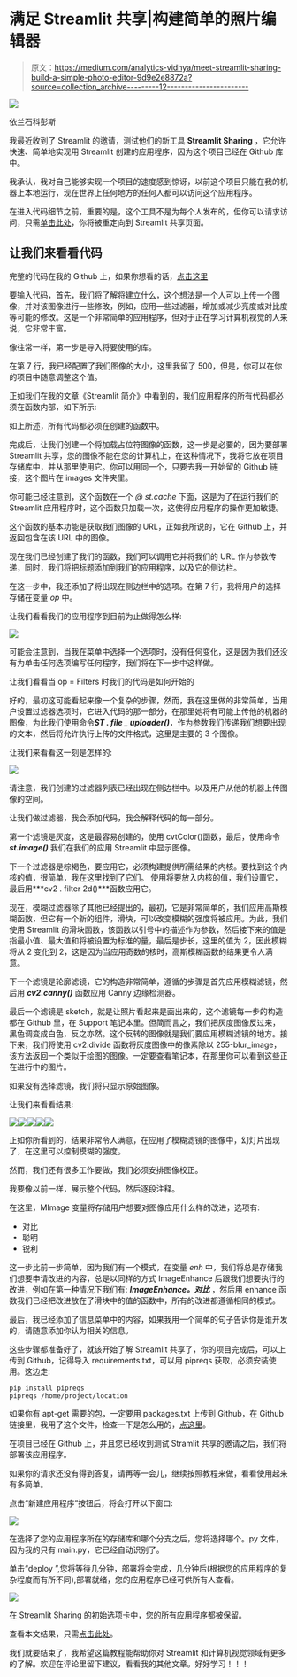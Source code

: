 # 满足 Streamlit 共享|构建简单的照片编辑器

> 原文：<https://medium.com/analytics-vidhya/meet-streamlit-sharing-build-a-simple-photo-editor-9d9e2e8872a?source=collection_archive---------12----------------------->

![](img/a9c374b38d01939cb8f3c6abb3a14ab9.png)

依兰石科彭斯

我最近收到了 Streamlit 的邀请，测试他们的新工具 **Streamlit Sharing** ，它允许快速、简单地实现用 Streamlit 创建的应用程序，因为这个项目已经在 Github 库中。

我承认，我对自己能够实现一个项目的速度感到惊讶，以前这个项目只能在我的机器上本地运行，现在世界上任何地方的任何人都可以访问这个应用程序。

在进入代码细节之前，重要的是，这个工具不是为每个人发布的，但你可以请求访问，只需[单击此处](https://streamlit.io/sharing)，你将被重定向到 Streamlit 共享页面。

## 让我们来看看代码

完整的代码在我的 Github 上，如果你想看的话，[点击这里](https://github.com/rafaelgrecco/Filter-Selector)

要输入代码，首先，我们将了解将建立什么，这个想法是一个人可以上传一个图像，并对该图像进行一些修改，例如，应用一些过滤器，增加或减少亮度或对比度等可能的修改。这是一个非常简单的应用程序，但对于正在学习计算机视觉的人来说，它非常丰富。

像往常一样，第一步是导入将要使用的库。

在第 7 行，我已经配置了我们图像的大小，这里我留了 500，但是，你可以在你的项目中随意调整这个值。

正如我们在我的文章《Streamlit 简介》中看到的，我们应用程序的所有代码都必须在函数内部，如下所示:

如上所述，所有代码都必须在创建的函数中。

完成后，让我们创建一个将加载占位符图像的函数，这一步是必要的，因为要部署 Streamlit 共享，您的图像不能在您的计算机上，在这种情况下，我将它放在项目存储库中，并从那里使用它。你可以用同一个，只要去我一开始留的 Github 链接，这个图片在 images 文件夹里。

你可能已经注意到，这个函数在一个 *@ st.cache* 下面，这是为了在运行我们的 Streamlit 应用程序时，这个函数只加载一次，这使得应用程序的操作更加敏捷。

这个函数的基本功能是获取我们图像的 URL，正如我所说的，它在 Github 上，并返回包含在该 URL 中的图像。

现在我们已经创建了我们的函数，我们可以调用它并将我们的 URL 作为参数传递，同时，我们将把标题添加到我们的应用程序，以及它的侧边栏。

在这一步中，我还添加了将出现在侧边栏中的选项。在第 7 行，我将用户的选择存储在变量 *op* 中。

让我们看看我们的应用程序到目前为止做得怎么样:

![](img/0bea33e1962723b7050f9eeeb13f986b.png)

可能会注意到，当我在菜单中选择一个选项时，没有任何变化，这是因为我们还没有为单击任何选项编写任何程序，我们将在下一步中这样做。

让我们看看当 op = Filters 时我们的代码是如何开始的

好的，最初这可能看起来像一个复杂的步骤，然而，我在这里做的非常简单，当用户设置过滤器选项时，它进入代码的那一部分，在那里她将有可能上传他的机器的图像，为此我们使用命令***ST . file _ uploader()***，作为参数我们传递我们想要出现的文本，然后将允许执行上传的文件格式，这里是主要的 3 个图像。

让我们来看看这一刻是怎样的:

![](img/25ee5fb82269a7785750d7b95a662f02.png)

请注意，我们创建的过滤器列表已经出现在侧边栏中。以及用户从他的机器上传图像的空间。

让我们做过滤器，我会添加代码，我会解释代码的每一部分。

第一个滤镜是灰度，这是最容易创建的，使用 cvtColor()函数，最后，使用命令 ***st.image()*** 我们在我们的应用 Streamlit 中显示图像。

下一个过滤器是棕褐色，要应用它，必须构建提供所需结果的内核。要找到这个内核的值，很简单，我在这里找到了它们。
使用将要放入内核的值，我们设置它，最后用***cv2 . filter 2d()***函数应用它。

现在，模糊过滤器除了其他已经提出的，最初，它是非常简单的，我们应用高斯模糊函数，但它有一个新的组件，滑块，可以改变模糊的强度将被应用。为此，我们使用 Streamlit 的滑块函数，该函数以引号中的描述作为参数，然后接下来的值是指最小值、最大值和将被设置为标准的量，最后是步长，这里的值为 2，因此模糊将从 2 变化到 2，这是因为当应用奇数的核时，高斯模糊函数的结果更令人满意。

下一个滤镜是轮廓滤镜，它的构造非常简单，遵循的步骤是首先应用模糊滤镜，然后用 ***cv2.canny()*** 函数应用 Canny 边缘检测器。

最后一个滤镜是 sketch，就是让照片看起来是画出来的，这个滤镜每一步的构造都在 Github 里，在 Support 笔记本里。但简而言之，我们把灰度图像反过来，黑色调变成白色，反之亦然。这个反转的图像就是我们要应用模糊滤镜的地方。接下来，我们将使用 cv2.divide 函数将灰度图像中的像素除以 255-blur_image，该方法返回一个类似于绘图的图像。一定要查看笔记本，在那里你可以看到这些正在进行中的图片。

如果没有选择滤镜，我们将只显示原始图像。

让我们来看看结果:

![](img/b5c61904b62dd7a0aec793bbaacbedd2.png)![](img/305b7fa96c7d0c2aa58a168e76ee9fa1.png)![](img/375cb5ff99cc392d9cfef86e4b5a87c7.png)![](img/c5b77187176755d312823b8d92a340d9.png)![](img/1d4c59b5dffce59f67857615e3635b56.png)

正如你所看到的，结果非常令人满意，在应用了模糊滤镜的图像中，幻灯片出现了，在这里可以控制模糊的强度。

然而，我们还有很多工作要做，我们必须安排图像校正。

我要像以前一样，展示整个代码，然后逐段注释。

在这里，MImage 变量将存储用户想要对图像应用什么样的改进，选项有:

*   对比
*   聪明
*   锐利

这一步比前一步简单，因为我们有一个模式，在变量 *enh* 中，我们将总是存储我们想要申请改进的内容，总是以同样的方式 ImageEnhance 后跟我们想要执行的改进，例如在第一种情况下我们有: ***ImageEnhance。对比*** ，然后用 enhance 函数我们已经把改进放在了滑块中的值的函数中，所有的改进都遵循相同的模式。

最后，我已经添加了信息菜单中的内容，如果我用一个简单的句子告诉你是谁开发的，请随意添加你认为相关的信息。

这些步骤都准备好了，就该开始了解 Streamlit 共享了，你的项目完成后，可以上传到 Github，记得导入 requirements.txt，可以用 pipreqs 获取，必须安装使用。这边走:

```
pip install pipreqs
pipreqs /home/project/location
```

如果你有 apt-get 需要的包，一定要用 packages.txt 上传到 Github，在 Github 链接里，我用了这个文件，检查一下是怎么用的，[点这里](https://github.com/rafaelgrecco/Filter-Selector/blob/master/packages.txt)。

在项目已经在 Github 上，并且您已经收到测试 Stramlit 共享的邀请之后，我们将部署该应用程序。

如果你的请求还没有得到答复，请再等一会儿，继续按照教程来做，看看使用起来有多简单。

点击“新建应用程序”按钮后，将会打开以下窗口:

![](img/ee1dadd48b988afb496f597ad085629d.png)

在选择了您的应用程序所在的存储库和哪个分支之后，您将选择哪个。py 文件，因为我的只有 main.py，它已经自动识别了。

单击“deploy ”,您将等待几分钟，部署将会完成，几分钟后(根据您的应用程序的复杂程度而有所不同),部署就绪，您的应用程序已经可供所有人查看。

![](img/c3aeb1b305817b5617a84e34de58381f.png)

在 Streamlit Sharing 的初始选项卡中，您的所有应用程序都被保留。

查看本文结果，只需[点击此处](https://share.streamlit.io/rafaelgrecco/filter-selector/main.py)。

我们就要结束了，我希望这篇教程能帮助你对 Streamlit 和计算机视觉领域有更多的了解。欢迎在评论里留下建议，看看我的其他文章。好好学习！！！